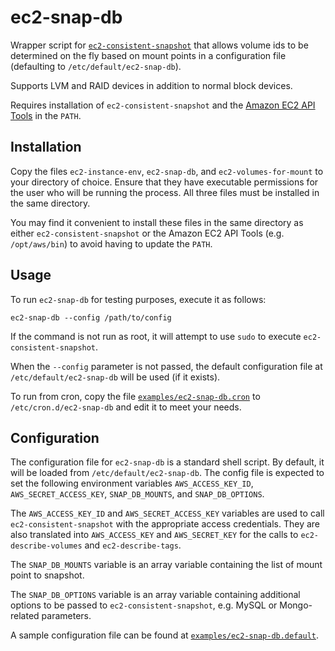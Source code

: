 # ec2-snap-db

Wrapper script for [`ec2-consistent-snapshot`](https://github.com/alestic/ec2-consistent-snapshot)
that allows volume ids to be determined on the fly based on mount points in a
configuration file (defaulting to `/etc/default/ec2-snap-db`).

Supports LVM and RAID devices in addition to normal block devices.

Requires installation of `ec2-consistent-snapshot` and the
[Amazon EC2 API Tools](https://aws.amazon.com/developertools/351) in the
`PATH`.

## Installation
Copy the files `ec2-instance-env`, `ec2-snap-db`, and `ec2-volumes-for-mount`
to your directory of choice. Ensure that they have executable permissions for
the user who will be running the process. All three files must be installed in
the same directory.

You may find it convenient to install these files in the same directory as
either `ec2-consistent-snapshot` or the Amazon EC2 API Tools (e.g.
`/opt/aws/bin`) to avoid having to update the `PATH`.

## Usage

To run `ec2-snap-db` for testing purposes, execute it as follows:

```
ec2-snap-db --config /path/to/config
```

If the command is not run as root, it will attempt to use `sudo` to execute
`ec2-consistent-snapshot`.

When the `--config` parameter is not passed, the default configuration file at
`/etc/default/ec2-snap-db` will be used (if it exists).

To run from cron, copy the file [`examples/ec2-snap-db.cron`](examples/ec2-snap-db.cron) to
`/etc/cron.d/ec2-snap-db` and edit it to meet your needs.

## Configuration

The configuration file for `ec2-snap-db` is a standard shell script. By
default, it will be loaded from `/etc/default/ec2-snap-db`. The config file is
expected to set the following environment variables `AWS_ACCESS_KEY_ID`,
`AWS_SECRET_ACCESS_KEY`, `SNAP_DB_MOUNTS`, and `SNAP_DB_OPTIONS`.

The `AWS_ACCESS_KEY_ID` and `AWS_SECRET_ACCESS_KEY` variables are used to call
`ec2-consistent-snapshot` with the appropriate access credentials. They are
also translated into `AWS_ACCESS_KEY` and `AWS_SECRET_KEY` for the calls to
`ec2-describe-volumes` and `ec2-describe-tags`.

The `SNAP_DB_MOUNTS` variable is an array variable containing the list of mount
point to snapshot.

The `SNAP_DB_OPTIONS` variable is an array variable containing additional
options to be passed to `ec2-consistent-snapshot`, e.g. MySQL or Mongo-related
parameters.

A sample configuration file can be found at [`examples/ec2-snap-db.default`](examples/ec2-snap-db.default).
